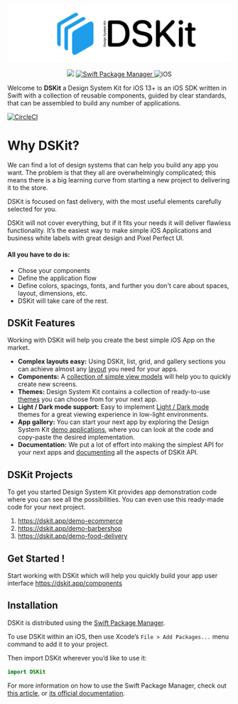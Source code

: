 

<p align="center">
    <img src="Content/Images/Logo.png" width="528" max-width="100%" alt="DSKit"/>
</p>

<p align="center">
    <img src="https://img.shields.io/badge/Swift-5.5-brightgreen.svg" />
    <a href="https://swift.org/package-manager">
        <img src="https://img.shields.io/badge/spm-compatible-brightgreen.svg?style=flat" alt="Swift Package Manager" />
    </a>
    <img src="https://img.shields.io/badge/platforms-iOS-brightgreen.svg?style=flat" alt="iOS"/>
</p>

Welcome to **DSKit** a Design System Kit for iOS 13+ is an iOS SDK written in Swift with a collection of reusable components, guided by clear standards, that can be assembled to build any number of applications.

[![CircleCI](https://circleci.com/gh/imodeveloperlab/dskit/tree/main.svg?style=svg)](https://circleci.com/gh/imodeveloperlab/dskit/tree/main)


# Why DSKit?

We can find a lot of design systems that can help you build any app you want. The problem is that they all are overwhelmingly complicated; this means there is a big learning curve from starting a new project to delivering it to the store.

DSKit is focused on fast delivery, with the most useful elements carefully selected for you.

DSKit will not cover everything, but if it fits your needs it will deliver flawless functionality. It’s the easiest way to make simple iOS Applications and business white labels with great design and Pixel Perfect UI.

#### All you have to do is:

* Chose your components
* Define the application flow
* Define colors, spacings, fonts, and further you don't care about spaces, layout, dimensions, etc.
* DSKit will take care of the rest.

## DSKit Features

Working with DSKit will help you create the best simple iOS App on the market.

* **Complex layouts easy:** Using DSKit, list, grid, and gallery sections you can achieve almost any [layout](https://dskit.app/layout) you need for your apps.
* **Components:** A [collection of simple view models](https://dskit.app/components) will help you to quickly create new screens.
* **Themes:** Design System Kit contains a collection of ready-to-use [themes](https://dskit.app/appearance) you can choose from for your next app.
* **Light / Dark mode support:** Easy to implement [Light / Dark mode](https://dskit.app/appearance) themes for a great viewing experience in low-light environments.
* **App gallery:** You can start your next app by exploring the Design System Kit [demo applications](https://dskit.app), where you can look at the code and copy-paste the desired implementation.
* **Documentation:** We put a lot of effort into making the simplest API for your next apps and [documenting](https://dskit.app/components) all the aspects of DSKit API.

## DSKit Projects

To get you started Design System Kit provides app demonstration code where you can see all the possibilities. You can even use this ready-made code for your next project.

1. https://dskit.app/demo-ecommerce
2. https://dskit.app/demo-barbershop
3. https://dskit.app/demo-food-delivery

## Get Started !

Start working with DSKit which will help you quickly build your app user interface
https://dskit.app/components

## Installation

DSKit is distributed using the [Swift Package Manager](https://swift.org/package-manager). 

To use DSKit within an iOS, then use Xcode’s `File > Add Packages...` menu command to add it to your project.

Then import DSKit wherever you’d like to use it:

```swift
import DSKit
```

For more information on how to use the Swift Package Manager, check out [this article](https://www.swiftbysundell.com/articles/managing-dependencies-using-the-swift-package-manager), or [its official documentation](https://swift.org/package-manager).

